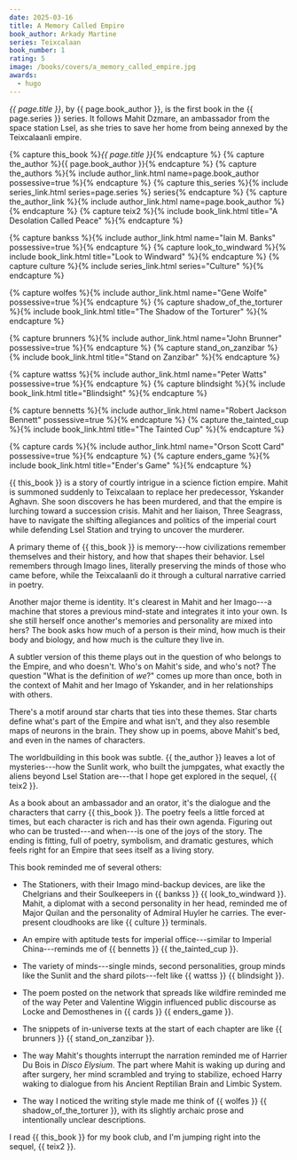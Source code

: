 ```yaml
---
date: 2025-03-16
title: A Memory Called Empire
book_author: Arkady Martine
series: Teixcalaan
book_number: 1
rating: 5
image: /books/covers/a_memory_called_empire.jpg
awards:
  - hugo
---
```


<cite class="book-title">{{ page.title }}</cite>, by <span
class="author-name">{{ page.book_author }}</span>, is the first book in the
<span class="book-series">{{ page.series }}</span> series. It follows Mahit
Dzmare, an ambassador from the space station Lsel, as she tries to save her
home from being annexed by the Teixcalaanli empire.

{% capture this_book %}<cite class="book-title">{{ page.title }}</cite>{% endcapture %}
{% capture the_author %}<span class="author-name">{{ page.book_author }}</span>{% endcapture %}
{% capture the_authors %}{% include author_link.html name=page.book_author possessive=true %}{% endcapture %}
{% capture this_series %}{% include series_link.html series=page.series %} series{% endcapture %}
{% capture the_author_link %}{% include author_link.html name=page.book_author %}{% endcapture %}
{% capture teix2 %}{% include book_link.html title="A Desolation Called Peace" %}{% endcapture %}

{% capture bankss %}{% include author_link.html name="Iain M. Banks" possessive=true %}{% endcapture %}
{% capture look_to_windward %}{% include book_link.html title="Look to Windward" %}{% endcapture %}
{% capture culture %}{% include series_link.html series="Culture" %}{% endcapture %}

{% capture wolfes %}{% include author_link.html name="Gene Wolfe" possessive=true %}{% endcapture %}
{% capture shadow_of_the_torturer %}{% include book_link.html title="The Shadow of the Torturer" %}{% endcapture %}

{% capture brunners %}{% include author_link.html name="John Brunner" possessive=true %}{% endcapture %}
{% capture stand_on_zanzibar %}{% include book_link.html title="Stand on Zanzibar" %}{% endcapture %}

{% capture wattss %}{% include author_link.html name="Peter Watts" possessive=true %}{% endcapture %}
{% capture blindsight %}{% include book_link.html title="Blindsight" %}{% endcapture %}

{% capture bennetts %}{% include author_link.html name="Robert Jackson Bennett" possessive=true %}{% endcapture %}
{% capture the_tainted_cup %}{% include book_link.html title="The Tainted Cup" %}{% endcapture %}

{% capture cards %}{% include author_link.html name="Orson Scott Card" possessive=true %}{% endcapture %}
{% capture enders_game %}{% include book_link.html title="Ender's Game" %}{% endcapture %}

{{ this_book }} is a story of courtly intrigue in a science fiction empire.
Mahit is summoned suddenly to Teixcalaan to replace her predecessor, Yskander
Aghavn. She soon discovers he has been murdered, and that the empire is
lurching toward a succession crisis. Mahit and her liaison, Three Seagrass,
have to navigate the shifting allegiances and politics of the imperial court
while defending Lsel Station and trying to uncover the murderer.

A primary theme of {{ this_book }} is memory---how civilizations remember
themselves and their history, and how that shapes their behavior. Lsel
remembers through Imago lines, literally preserving the minds of those who
came before, while the Teixcalaanli do it through a cultural narrative carried
in poetry.

Another major theme is identity. It's clearest in Mahit and her Imago---a machine
that stores a previous mind-state and integrates it into your own. Is she still
herself once another's memories and personality are mixed into hers? The book
asks how much of a person is their mind, how much is their body and biology,
and how much is the culture they live in.

A subtler version of this theme plays out in the question of who belongs to the
Empire, and who doesn't. Who's on Mahit's side, and who's not? The question
"What is the definition of _we_?" comes up more than once, both in the context
of Mahit and her Imago of Yskander, and in her relationships with others.

There's a motif around star charts that ties into these themes. Star charts
define what's part of the Empire and what isn't, and they also resemble maps of
neurons in the brain. They show up in poems, above Mahit's bed, and even in the
names of characters.

The worldbuilding in this book was subtle. {{ the_author }} leaves a lot of
mysteries---how the Sunlit work, who built the jumpgates, what exactly the
aliens beyond Lsel Station are---that I hope get explored in the sequel, {{
teix2 }}.

As a book about an ambassador and an orator, it's the dialogue and the
characters that carry {{ this_book }}. The poetry feels a little forced at
times, but each character is rich and has their own agenda. Figuring out who
can be trusted---and when---is one of the joys of the story. The ending is
fitting, full of poetry, symbolism, and dramatic gestures, which feels right
for an Empire that sees itself as a living story.

This book reminded me of several others:

- The Stationers, with their Imago mind-backup devices, are like the
  Chelgrians and their Soulkeepers in {{ bankss }} {{ look_to_windward }}.
  Mahit, a diplomat with a second personality in her head, reminded me of
  Major Quilan and the personality of Admiral Huyler he carries. The
  ever-present cloudhooks are like {{ culture }} terminals.

- An empire with aptitude tests for imperial office---similar to Imperial
  China---reminds me of {{ bennetts }} {{ the_tainted_cup }}.

- The variety of minds---single minds, second personalities, group minds like the
  Sunlit and the shard pilots---felt like {{ wattss }} {{ blindsight }}.

- The poem posted on the network that spreads like wildfire reminded me of the
  way Peter and Valentine Wiggin influenced public discourse as Locke and
  Demosthenes in {{ cards }} {{ enders_game }}.

- The snippets of in-universe texts at the start of each chapter are like {{
  brunners }} {{ stand_on_zanzibar }}.

- The way Mahit's thoughts interrupt the narration reminded me of Harrier Du
  Bois in <cite class="video-game-title">Disco Elysium</cite>. The part where
  Mahit is waking up during and after surgery, her mind scrambled and trying to
  stabilize, echoed Harry waking to dialogue from his Ancient Reptilian Brain
  and Limbic System.

- The way I noticed the writing style made me think of {{ wolfes }} {{
  shadow_of_the_torturer }}, with its slightly archaic prose and intentionally
  unclear descriptions.

I read {{ this_book }} for my book club, and I'm jumping right into the sequel,
{{ teix2 }}.
